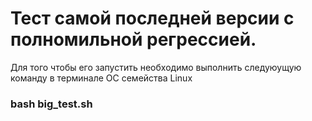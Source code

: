 # Тест самой последней версии с полномильной регрессией.
Для того чтобы его запустить необходимо выполнить следуюущую команду в терминале ОС семейства Linux
### bash big_test.sh
